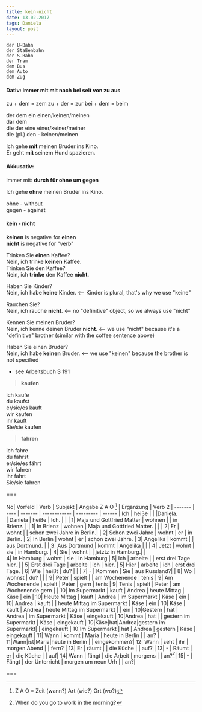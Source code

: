 ```yaml
---  
title: kein-nicht  
date: 13.02.2017    
tags: Daniela  
layout: post
---  
```



	der U-Bahn
	der Staßenbahn
	der S-Bahn
	der Tram
	dem Bus
	dem Auto
	dem Zug

#### Dativ:  immer mit **mit nach bei seit von zu aus**

zu + dem = zem
zu + der = zur
bei + dem = beim


der			dem		ein		einen/keinen/meinen  
dar			dem  
die			der		eine 	einer/keiner/meiner  
die (pl.)	den		 - 		keinen/meinen  

Ich gehe **mit** meinen Bruder ins Kino.  
Er geht **mit** seinem Hund spazieren.  


#### Akkusativ:  
immer mit:  **durch für ohne um gegen**

Ich gehe **ohne** meinen Bruder ins Kino.

ohne - without  
gegen - against  


#### kein - nicht

**keinen** is negative for **einen**  
**nicht** is negative for "verb"  

Trinken Sie **einen** Kaffee?  
Nein, ich trinke **keinen** Kaffee.  
Trinken Sie den Kaffee?  
Nein, ich **trinke** den Kaffee **nicht**.  

Haben Sie Kinder?  
Nein, ich habe **keine** Kinder. <-- Kinder is plural, that's why we use "keine"   

Rauchen Sie?  
Nein, ich rauche **nicht**. <-- no "definitive" object, so we always use "nicht"  

Kennen Sie meinen Bruder?  
Nein, ich kenne deinen Bruder **nicht**. <-- we use "nicht" because it's a "definitive" brother (similar with the coffee sentence above)

Haben Sie einen Bruder?  
Nein, ich habe **keinen** Bruder. <-- we use "keinen" because the brother is not specified

* see Arbeitsbuch S 191

> **kaufen**

ich 		kaufe  
du			kaufst  
er/sie/es	kauft  
wir 		kaufen  
ihr 		kauft  
Sie/sie	kaufen  
  
> **fahren**

ich 		fahre  
du		fährst  
er/sie/es	fährt  
wir 		fahren  
ihr 		fahrt  
Sie/sie	fahren  
  
===
  
No| Vorfeld | Verb | Subjekt | Angabe Z A O [^zao] | Ergänzung | Verb 2 
| ------- | ---- | ------- | ------------ | --------- | ------ 
| Ich 	 | heiße  |   |  |Daniela.  
| Daniela | heiße  | Ich.  |  |  |
1| Maja und Gottfried Matter | wohnen  |  | in Brienz.  |  |
1| In Brienz | wohnen  | Maja und Gottfried Matter.  |  |  |
2| Er | wohnt | | schon zwei Jahre in Berlin.| |
2| Schon zwei Jahre | wohnt | er | in Berlin. |
2| In Berlin | wohnt | er | schon zwei Jahre. |
3| Angelika | kommt | | aus Dortmund. | |
3| Aus Dortmund | kommt | Angelika | | |
4| Jetzt | wohnt | sie | in Hamburg. |
4| Sie | wohnt | | jetztz in Hamburg.| |  
4| In Hamburg | wohnt | sie | in Hamburg |
5| Ich | arbeite | | erst drei Tage hier. |  |
5| Erst drei Tage | arbeite | ich | hier. | 
5| Hier | arbeite | ich | erst drei Tage. |
6| Wie | heißt | du? | | |
7| - | Kommen | Sie | aus Russland?| | 
8| Wo | wohnst | du? | | |
9| Peter | spielt | | am Wochenende | tenis |
9| Am Wochenende | spielt | Peter | gern | tenis |
9| Tenis | spielt | Peter | am Wochenende gern | |
10| Im Supermarkt | kauft | Andrea | heute Mittag | Käse | ein |
10| Heute Mittag | kauft | Andrea | im Supermarkt | Käse | ein |
10| Andrea | kauft | | heute Mittag im Supermarkt | Käse | ein |
10| Käse | kauft | Andrea | heute Mittag im Supermarkt | | ein |
10|Gestern | hat | Andrea | im Supermarkt | Käse | eingekauft |
10|Andrea | hat | | gestern im Supermarkt | Käse | eingekauft | 
10|Käse|hat|Andrea|gestern im Supermarkt| | eingekauft |
10|Im Supermarkt | hat | Andrea | gestern | Käse | eingekauft | 
11| Wann | kommt | Maria | heute in Berlin | | an? |
11|Wann|ist|Maria|heute in Berlin | | eingekommen?|
12| Wann | seht | ihr | morgen Abend | | fern? |
13| Er | räumt | | die Küche | | auf? |
13| - | Räumt | er | die Küche | | auf|
14| Wann | fängt | die Arbeit | morgens |  | an?[^when]|
15| - | Fängt | der Unterricht | morgen um neun Urh | | an?|

===

[^zao]: Z A O = Zeit (wann?) Art (wie?) Ort (wo?)
[^when]: When do you go to work in the morning?


